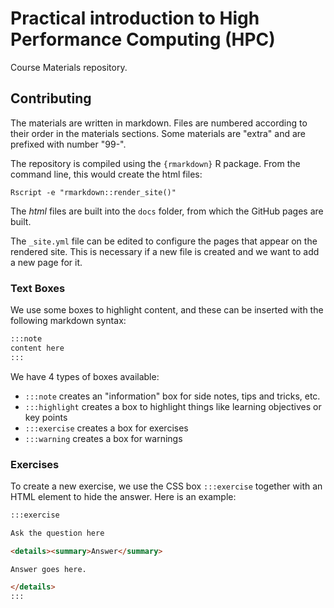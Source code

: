 # Practical introduction to High Performance Computing (HPC)

Course Materials repository. 

## Contributing

The materials are written in markdown. 
Files are numbered according to their order in the materials sections. 
Some materials are "extra" and are prefixed with number "99-". 

The repository is compiled using the `{rmarkdown}` R package. 
From the command line, this would create the html files: 

```console
Rscript -e "rmarkdown::render_site()"
```

The _html_ files are built into the `docs` folder, from which the GitHub pages are built. 

The `_site.yml` file can be edited to configure the pages that appear on the rendered site. 
This is necessary if a new file is created and we want to add a new page for it. 


### Text Boxes

We use some boxes to highlight content, and these can be inserted with the following markdown syntax:

```markdown
:::note
content here
:::
```

We have 4 types of boxes available:

- `:::note` creates an "information" box for side notes, tips and tricks, etc.
- `:::highlight` creates a box to highlight things like learning objectives or key points
- `:::exercise` creates a box for exercises
- `:::warning` creates a box for warnings


### Exercises

To create a new exercise, we use the CSS box `:::exercise` together with an HTML element to hide the answer. 
Here is an example:

```markdown
:::exercise

Ask the question here

<details><summary>Answer</summary>

Answer goes here. 

</details>
:::
```
